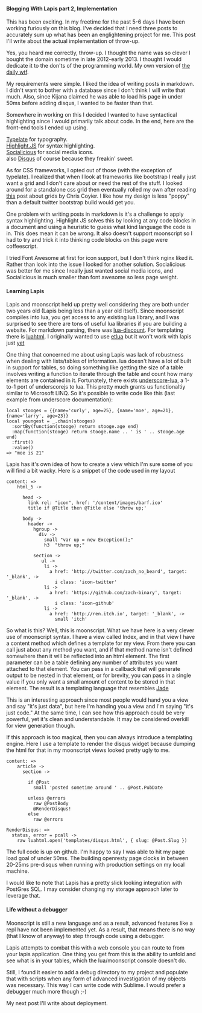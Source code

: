 #### Blogging With Lapis part 2, Implementation

This has been exciting.  In my freetime for the past 5-6 days I have been working furiously on this blog.  I've decided that I need three posts to accurately sum up what has been an englightening project for me.  This post I'll write about the actual implementation of throw-up.

Yes, you heard me correctly, throw-up.  I thought the name was so clever I bought the domain sometime in late 2012-early 2013.  I thought I would dedicate it to the don'ts of the programming world.  My own version of [the daily wtf](http://thedailywtf.com/). 

My requirements were simple.  I liked the idea of writing posts in markdown.  I didn't want to bother with a database since I don't think I will write that much.  Also, since Kijana claimed he was able to load his page in under 50ms before adding disqus, I wanted to be faster than that.

Somewhere in working on this I decided I wanted to have syntactical highlighting since I would primarily talk about code.  In the end, here are the front-end tools I ended up using.

[Typelate](http://typeplate.com/) for typography.<br>
[Highlight.JS](http://softwaremaniacs.org/soft/highlight/en/) for syntax highlighting.  
[Socialicious](http://shalinguyen.github.io/socialicious/) for social media icons.<br>
also [Disqus](http://disqus.com/) of course because they freakin' sweet.

As for CSS frameworks, I opted out of those (with the exception of typelate).  I realized that when I look at frameworks like bootstrap I really just want a grid and I don't care about or need the rest of the stuff. I looked around for a standalone css grid then eventually rolled my own after reading [this](http://css-tricks.com/dont-overthink-it-grids/) post about grids by Chris Coyier.  I like how my design is less "poppy" than a default twitter bootstrap build would get you.

One problem with writing posts in markdown is it's a challenge to apply syntax highlighting.  Highlight JS solves this by looking at any code blocks in a document and using a heuristic to guess what kind language the code is in. This does mean it can be wrong.  It also doesn't support moonscript so I had to try and trick it into thinking code blocks on this page were coffeescript.  

I tried Font Awesome at first for icon support, but I don't think nginx liked it.  Rather than look into the issue I looked for another solution.  Socialicious was better for me since I really just wanted social media icons, and Socialicious is much smaller than font awesome so less page weight.

#### Learning Lapis

Lapis and moonscript held up pretty well considering they are both under two years old (Lapis being less than a year old itself).  Since moonscript compiles into lua, you get access to any existing lua library, and I was surprised to see there are tons of useful lua libraries if you are building a website.  For markdown parsing, there was [lua-discount](http://asbradbury.org/projects/lua-discount/).  For templating there is [luahtml](https://github.com/TheLinx/LuaHTML).  I originally wanted to use [etlua](https://github.com/leafo/etlua) but it won't work with lapis just [yet](https://github.com/leafo/etlua/issues/1)

One thing that concerned me about using Lapis was lack of robustness when dealing with lists/tables of information.  lua doesn't have a lot of built in support for tables, so doing something like getting the size of a table involves writing a function to iterate through the table and count how many elements are contained in it.  Fortunately, there exists [underscore-lua](https://github.com/jtarchie/underscore-lua), a 1-to-1 port of underscorejs to lua.  This pretty much grants us functionaltiy similar to Microsoft LINQ.  So it's possible to write code like this (last example from underscore documentation):

    local stooges = {{name='curly', age=25}, {name='moe', age=21}, {name='larry', age=23}}
    local youngest = _.chain(stooges)
      :sortBy(function(stooge) return stooge.age end)
      :map(function(stooge) return stooge.name .. ' is ' .. stooge.age end)
      :first()
      :value()
    => "moe is 21"

Lapis has it's own idea of how to create a view which I'm sure some of you will find a bit wacky.  Here is a snippet of the code used in my layout

    content: =>
        html_5 ->

          head -> 
            link rel: "icon", href: '/content/images/barf.ico'
            title if @Title then @Title else 'throw up;'

          body -> 
            header ->
              hgroup ->
                div ->
                  small "var up = new Exception();"
                  h3  "throw up;"

              section ->
                 ul ->
                  li ->
                    a href: 'http://twitter.com/zach_no_beard', target: '_blank', ->
                      i class: 'icon-twitter'
                  li ->
                    a href: 'https://github.com/zach-binary', target: '_blank', ->
                      i class: 'icon-github'
                  li ->
                    a href: 'http://ren.itch.io', target: '_blank', ->
                      small 'itch'

So what is this?  Well, this is moonscript.  What we have here is a very clever use of moonscript syntax.  I have a view called Index, and in that view I have a content method which defines a template for my view.  From there you can call just about any method you want, and if that method name isn't defined somewhere then it will be reflected into an html element.  The first parameter can be a table defining any number of attributes you want attached to that element.  You can pass in a callback that will generate output to be nested in that element, or for brevity, you can pass in a single value if you only want a small amount of content to be stored in that element.  The result is a templating language that resembles [Jade](http://jade-lang.com/)

This is an interesting approach since most people would hand you a view and say "it's just data", but here I'm handing you a view and I'm saying "it's just code."  At the same time, I can see how this approach could be very powerful, yet it's clean and understandable.  It may be considered overkill for view generation though.  

If this approach is too magical, then you can always introduce a templating engine.  Here I use a template to render the disqus widget because dumping the html for that in my moonscript views looked pretty ugly to me.  

    content: =>
        article ->
          section ->
            
            if @Post
              small 'posted sometime around ' .. @Post.PubDate 

            unless @errors
              raw @PostBody
              @RenderDisqus!
            else 
              raw @errors

    RenderDisqus: => 
      status, error = pcall ->
        raw luahtml.open('templates/disqus.html', { slug: @Post.Slug })


The full code is up on github.  I'm happy to say I was able to hit my page load goal of under 50ms.  The building openresty page clocks in between 20-25ms pre-disqus when running with production settings on my local machine.  

I would like to note that Lapis has a pretty slick looking integration with PostGres SQL.  I may consider changing my storage approach later to leverage that.  

#### Life without a debugger

Moonscript is still a new language and as a result, advanced features like a repl have not been implemented yet.  As a result, that means there is no way (that I know of anyway) to step through code using a debugger.  

Lapis attempts to combat this with a web console you can route to from your lapis application.  One thing you get from this is the ability to unfold and see what is in your tables, which the lua/moonscript console doesn't do.  

Still, I found it easier to add a debug directory to my project and populate that with scripts when any form of advanced investigation of my objects was necessary.  This way I can write code with Sublime.  I would prefer a debugger much more though ;-)

My next post I'll write about deployment.

